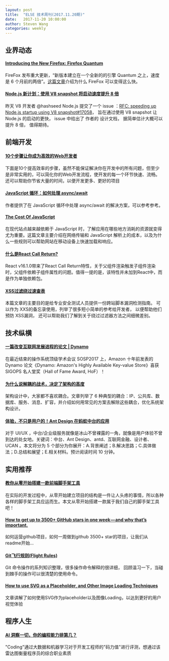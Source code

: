 ```yaml
---
layout: post
title:  "ELSE 技术周刊(2017.11.20期)"
date:   2017-11-20 10:00:00
author: Steven Wang
categories: weekly
---
```


## 业界动态

#### [Introducing the New Firefox: Firefox Quantum](https://blog.mozilla.org/blog/2017/11/14/introducing-firefox-quantum/)

FireFox 发布重大更新，“新版本建立在一个全新的的引擎 Quantum 之上，速度是 6 个月前的两倍”。[这篇文章](https://hacks.mozilla.org/2017/11/entering-the-quantum-era-how-firefox-got-fast-again-and-where-its-going-to-get-faster/)介绍为什么 FireFox 可以变得这么快。

#### [Node.js 新计划：使用 V8 snapshot 将启动速度提升 8 倍](https://segmentfault.com/a/1190000012051041)
昨天 V8 开发者 @hashseed  Node.js 提交了一个 issue ：[RFC: speeding up Node.js startup using V8 snapshot#17058](https://github.com/nodejs/node/issues/17058)， 旨在通过使用 V8 snapshot 让Node.js 的启动的更快， issue  中给出了 作者的 设计文档， 据简单估计大概可以提升 8 倍， 值得期待。

## 前端开发

#### [10个步骤让你成为高效的Web开发者](https://zhuanlan.zhihu.com/p/31143430)
下面是10个提高效率的步骤，虽然不能保证解决你在开发中的所有问题，但至少是非常实用的，可以简化你的Web开发流程，使开发的每一个环节快速、流畅。还可以帮助你节省大量的时间，以便开发更多、更好的项目

#### [JavaScript 循环：如何处理 async/await](https://zhuanlan.zhihu.com/p/31000936)
作者提供了在 JavaScript 循环中处理 async/await 的解决方案，可以参考参考。

#### [The Cost Of JavaScript](https://medium.com/dev-channel/the-cost-of-javascript-84009f51e99e)

在现代站点越来越依赖于 JavaScript 时，了解应用在哪些地方消耗的资源就变得尤为重要。这篇文章主要介绍在网络传输和 JavaScript 解析上的成本，以及为什么一些规则可以帮助网站在移动设备上快速加载和响应。

#### [什么是React Call Return?](https://zhuanlan.zhihu.com/p/30915829)

React v16.1.0带来了React Call Return特性，关于父组件渲染触发子组件渲染时，父组件依赖子组件属性的问题。值得一提的是，该特性并未加到React中，而是作为单独依赖包。

#### [XSS过滤绕过速查表](http://www.freebuf.com/articles/web/153055.html?utm_source=tuicool&utm_medium=referral)
本篇文章的主要目的是给专业安全测试人员提供一份跨站脚本漏洞检测指南。 可以作为 XXS的备忘录使用，列举了很多短小简单的参考给开发者， 以便帮助他们预防 XSS漏洞， 还可以帮助我们了解到关于绕过过滤器方法之间细微差别。

## 技术纵横

#### [一篇改变互联网发展进程的论文 | Dynamo](https://zhuanlan.zhihu.com/p/31147149)
在最近结束的操作系统顶级学术会议 SOSP2017 上，Amazon 十年前发表的 Dynamo 论文《Dynamo: Amazon's Highly Available Key-value Store》喜获 SIGOPS 名人堂奖（Hall of Fame Award, HoF）！

#### [为什么说解耦的战术，决定了架构的高度](http://dbaplus.cn/news-141-1665-1.html)

架构设计中，大家都不喜欢耦合。文章列举了 6 种典型的耦合：IP、公共库、数据库、服务、消息、扩容，并介绍如何用常见的方案去解除这些耦合，优化系统架构设计。

#### [体验，不只是用户的！Ant Design 在蚂蚁中台的应用](https://zhuanlan.zhihu.com/p/26846739)

对于 UI/UX ，中台/企业级服务就像是冰山不曾裸露的一角，就像是用户体验不曾到达的处女地。关键词：中台、Ant Design、antd、互联网金融、设计者、UCAN 。本文将分为 5 个部分为你展开：A.背景阐述；B.解决思路；C.具体做法；D.总结和展望；E.相关材料。预计阅读时间 10 分钟。

## 实用推荐

#### [教你从零开始搭建一款前端脚手架工具](https://segmentfault.com/a/1190000006190814)

在实际的开发过程中，从零开始建立项目的结构是一件让人头疼的事情，所以各种各样的脚手架工具应运而生。本文从零开始搭建一款属于我们自己的脚手架工具吧！

#### [How to get up to 3500+ GitHub stars in one week — and why that’s important.](https://medium.freecodecamp.org/how-to-get-up-to-3500-github-stars-in-one-week-339102b62a8f)

如何运营github项目，如何一周做到github 3500+ star的项目，让我们从readme开始...

#### [Git飞行规则(Flight Rules)](https://github.com/k88hudson/git-flight-rules/blob/master/README_zh-cn.md)
Git 命令操作的系列知识整理，很多操作命令解释的很详细， 回顾温习一下，当碰到棘手的操作可以很清楚的使用命令。


#### [How to use SVG as a Placeholder, and Other Image Loading Techniques](https://medium.freecodecamp.org/using-svg-as-placeholders-more-image-loading-techniques-bed1b810ab2c)

文章讲解了如何使用SVG作为placeholder以及图像Loading，以达到更好的用户视觉体验

## 程序人生

#### [AI 洞察一切，你的编程能力排第几？](https://juejin.im/post/5a028117f265da43176990bf?utm_source=gold_browser_extension)

"Coding"通过大数据和机器学习对于开发工程师的"码力值"进行评测，想通过该雷达图衡量程序员的综合职业素质



